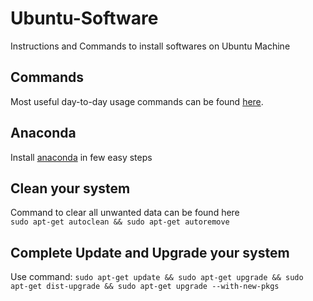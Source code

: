 # Ubuntu-Software
Instructions and Commands to install softwares on Ubuntu Machine


## Commands

Most useful day-to-day usage commands can be found [here](https://github.com/SarCode/Ubuntu-Software-Utilities/tree/master/Useful-Commands).

## Anaconda

Install [anaconda](https://github.com/SarCode/Ubuntu-Software-Utilities/tree/master/Anaconda) in few easy steps


## Clean your system

Command to clear all unwanted data can be found here
<br>
`sudo apt-get autoclean && sudo apt-get autoremove`

## Complete Update and Upgrade your system
 
 Use command:
 `sudo apt-get update && sudo apt-get upgrade && sudo apt-get dist-upgrade && sudo apt-get upgrade --with-new-pkgs`
